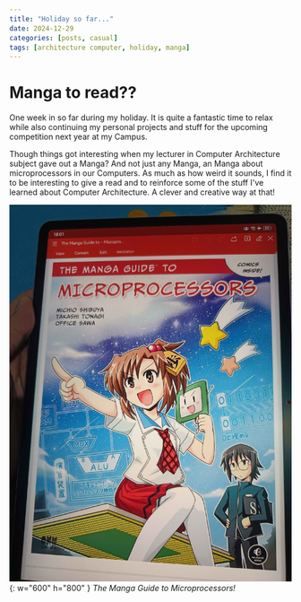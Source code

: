 ```yaml
---
title: "Holiday so far..."
date: 2024-12-29
categories: [posts, casual]
tags: [architecture computer, holiday, manga]
---
```


# Manga to read??

One week in so far during my holiday. It is quite a fantastic time to relax while also continuing my personal projects and stuff for the upcoming competition next year at my Campus.

Though things got interesting when my lecturer in Computer Architecture subject gave out a Manga? And not just any Manga, an Manga about microprocessors in our Computers. As much as how weird it sounds, I find it to be interesting to give a read and to reinforce some of the stuff I've learned about Computer Architecture. A clever and creative way at that!

![mangaCover](/media/architectureComputer/IMG20241228180129.jpg){: w="600" h="800" }
_The Manga Guide to Microprocessors!_

